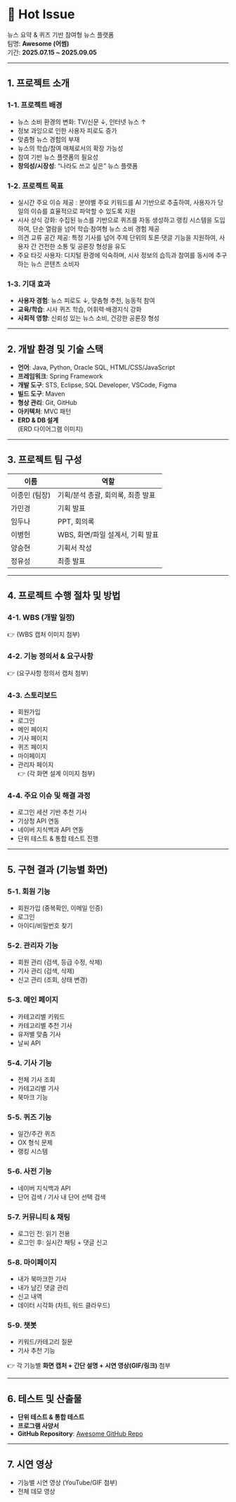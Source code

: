 # 📰 Hot Issue
뉴스 요약 & 퀴즈 기반 참여형 뉴스 플랫폼  
팀명: **Awesome (어썸)**  
기간: **2025.07.15 ~ 2025.09.05**

---

## 1. 프로젝트 소개

### 1-1. 프로젝트 배경
- 뉴스 소비 환경의 변화: TV/신문 ↓, 인터넷 뉴스 ↑
- 정보 과잉으로 인한 사용자 피로도 증가
- 맞춤형 뉴스 경험의 부재
- 뉴스의 학습/참여 매체로서의 확장 가능성
- 참여 기반 뉴스 플랫폼의 필요성
- **창의성/시장성**: “나라도 쓰고 싶은” 뉴스 플랫폼

### 1-2. 프로젝트 목표
- 실시간 주요 이슈 제공 : 분야별 주요 키워드를 AI 기반으로 추출하여, 사용자가 당일의 이슈를 효율적으로 파악할 수 있도록 지원
- 시사 상식 강화: 수집된 뉴스를 기반으로 퀴즈를 자동 생성하고 랭킹 시스템을 도입하여, 단순 열람을 넘어 학습·참여형 뉴스 소비 경험 제공
- 의견 교류 공간 제공: 특정 기사를 넘어 주제 단위의 토론·댓글 기능을 지원하여, 사용자 간 건전한 소통 및 공론장 형성을 유도
- 주요 타깃 사용자: 디지털 환경에 익숙하며, 시사 정보의 습득과 참여를 동시에 추구하는 뉴스 콘텐츠 소비자

### 1-3. 기대 효과
- **사용자 경험**: 뉴스 피로도 ↓, 맞춤형 추천, 능동적 참여  
- **교육/학습**: 시사 퀴즈 학습, 어휘력·배경지식 강화  
- **사회적 영향**: 신뢰성 있는 뉴스 소비, 건강한 공론장 형성  

---

## 2. 개발 환경 및 기술 스택
- **언어**: Java, Python, Oracle SQL, HTML/CSS/JavaScript
- **프레임워크**: Spring Framework
- **개발 도구**: STS, Eclipse, SQL Developer, VSCode, Figma
- **빌드 도구**: Maven
- **형상 관리**: Git, GitHub
- **아키텍처**: MVC 패턴
- **ERD & DB 설계**  
  (ERD 다이어그램 이미지)

---

## 3. 프로젝트 팀 구성
| 이름 | 역할 |
|------|------|
| 이종민 (팀장) | 기획/분석 총괄, 회의록, 최종 발표 |
| 가민경 | 기획 발표 |
| 임두나 | PPT, 회의록 |
| 이병헌 | WBS, 화면/파일 설계서, 기획 발표 |
| 양승현 | 기획서 작성 |
| 정유성 | 최종 발표 |

---

## 4. 프로젝트 수행 절차 및 방법
### 4-1. WBS (개발 일정)
👉 (WBS 캡처 이미지 첨부)

### 4-2. 기능 정의서 & 요구사항
👉 (요구사항 정의서 캡처 첨부)

### 4-3. 스토리보드
- 회원가입
- 로그인
- 메인 페이지
- 기사 페이지
- 퀴즈 페이지
- 마이페이지
- 관리자 페이지  
👉 (각 화면 설계 이미지 첨부)

### 4-4. 주요 이슈 및 해결 과정
- 로그인 세션 기반 추천 기사
- 기상청 API 연동
- 네이버 지식백과 API 연동
- 단위 테스트 & 통합 테스트 진행

---

## 5. 구현 결과 (기능별 화면)
### 5-1. 회원 기능
- 회원가입 (중복확인, 이메일 인증)
- 로그인
- 아이디/비밀번호 찾기

### 5-2. 관리자 기능
- 회원 관리 (검색, 등급 수정, 삭제)
- 기사 관리 (검색, 삭제)
- 신고 관리 (조회, 상태 변경)

### 5-3. 메인 페이지
- 카테고리별 키워드
- 카테고리별 추천 기사
- 유저별 맞춤 기사
- 날씨 API

### 5-4. 기사 기능
- 전체 기사 조회
- 카테고리별 기사
- 북마크 기능

### 5-5. 퀴즈 기능
- 일간/주간 퀴즈
- OX 형식 문제
- 랭킹 시스템

### 5-6. 사전 기능
- 네이버 지식백과 API
- 단어 검색 / 기사 내 단어 선택 검색

### 5-7. 커뮤니티 & 채팅
- 로그인 전: 읽기 전용
- 로그인 후: 실시간 채팅 + 댓글 신고

### 5-8. 마이페이지
- 내가 북마크한 기사
- 내가 남긴 댓글 관리
- 신고 내역
- 데이터 시각화 (차트, 워드 클라우드)

### 5-9. 챗봇
- 키워드/카테고리 질문
- 기사 추천 기능

👉 각 기능별 **화면 캡처 + 간단 설명 + 시연 영상(GIF/링크)** 첨부

---

## 6. 테스트 및 산출물
- **단위 테스트 & 통합 테스트**  
- **프로그램 사양서**  
- **GitHub Repository**: [Awesome GitHub Repo](https://github.com/hykim-king/awesome.git)

---

## 7. 시연 영상
- 기능별 시연 영상 (YouTube/GIF 첨부)
- 전체 데모 영상
